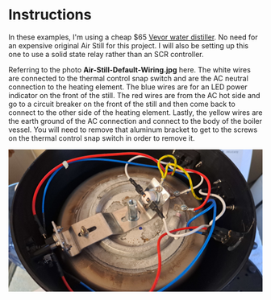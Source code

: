 # Instructions

In these examples, I'm using a cheap $65 [Vevor water distiller](https://www.amazon.com/dp/B0CN2SBJLT). No need for an expensive original Air Still for this project. I will also be setting up this one to use a solid state relay rather than an SCR controller.

Referring to the photo **Air-Still-Default-Wiring.jpg** here. The white wires are connected to the thermal control snap switch and are the AC neutral connection to the heating element. The blue wires are for an LED power indicator on the front of the still. The red wires are from the AC hot side and go to a circuit breaker on the front of the still and then come back to connect to the other side of the heating element. Lastly, the yellow wires are the earth ground of the AC connection and connect to the body of the boiler vessel. You will need to remove that aluminum bracket to get to the screws on the thermal control snap switch in order to remove it.

<img width="1024" src="./Air-Still-Default-Wiring.jpg"><br>
